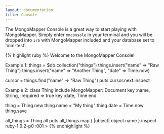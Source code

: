 ```yaml
---
layout: documentation
title: Console
---
```


The MongoMapper Console is a great way to start playing with MongoMapper. Simply enter `mmconsole` in your terminal and you will be dropped into `irb` with MongoMapper included and your database set to 'mm-test'.

{% highlight ruby %}
Welcome to the MongoMapper Console!

Example 1:
  things = $db.collection("things")
  things.insert("name" => "Raw Thing")
  things.insert("name" => "Another Thing", "date" => Time.now)

  cursor = things.find("name" => "Raw Thing")
  puts cursor.next.inspect

Example 2:
  class Thing
    include MongoMapper::Document
    key :name, String, :required => true
    key :date, Time
  end

  thing = Thing.new
  thing.name = "My thing"
  thing.date = Time.now
  thing.save

  all_things = Thing.all
  puts all_things.map { |object| object.name }.inspect
ruby-1.9.2-p0 :001 >
{% endhighlight %}
